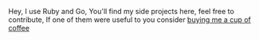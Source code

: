 Hey, I use Ruby and Go, You'll find my side projects here, feel free to contribute, If one of them were useful to you consider [buying me a cup of coffee](https://paypal.me/emadelsaidhamed)
